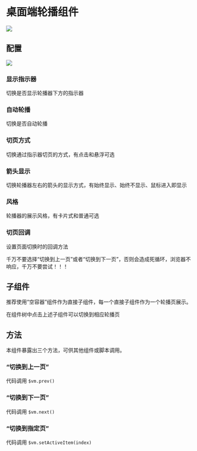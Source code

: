 # 桌面端轮播组件

![](https://cos.56qq.com/fis/202005211459228338eb45ddc9ea286c.gif)

## 配置

![](https://cos.56qq.com/fis/202005211501184733205665213ee40a.png)

### 显示指示器

切换是否显示轮播器下方的指示器

### 自动轮播

切换是否自动轮播

### 切页方式

切换通过指示器切页的方式，有点击和悬浮可选

### 箭头显示

切换轮播器左右的箭头的显示方式，有始终显示、始终不显示、鼠标进入即显示

### 风格

轮播器的展示风格，有卡片式和普通可选

### 切页回调

设置页面切换时的回调方法

千万不要选择“切换到上一页”或者“切换到下一页”，否则会造成死循环，浏览器不响应，千万不要尝试！！！

## 子组件

推荐使用“空容器”组件作为直接子组件，每一个直接子组件作为一个轮播页展示。

在组件树中点击上述子组件可以切换到相应轮播页

## 方法

本组件暴露出三个方法，可供其他组件或脚本调用。

### “切换到上一页”

代码调用 `$vm.prev()`

### “切换到下一页”

代码调用 `$vm.next()`

### “切换到指定页”

代码调用 `$vm.setActiveItem(index)`
